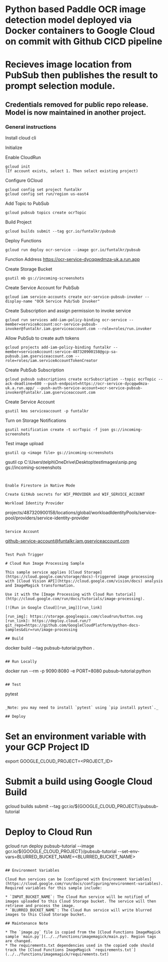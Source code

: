 # Python based Paddle OCR image detection model deployed via Docker containers to Google Cloud on commit with Github CICD pipeline
# Recieves image location from PubSub then publishes the result to prompt selection module. 

## Credentials removed for public repo release. Model is now maintained in another project. 


### General instructions
Install cloud cli

Initialize

Enable CloudRun
```
gcloud init
(If account exists, select 1. Then select existing project)
```

Configure GCloud
```
gcloud config set project funtalkr
gcloud config set run/region us-east4
```

Add Topic to PubSub
```
gcloud pubsub topics create ocrTopic
```

Build Project
```
gcloud builds submit --tag gcr.io/funtalkr/pubsub
```

Deploy Functions
```
gcloud run deploy ocr-service --image gcr.io/funtalkr/pubsub
```

Function Address
https://ocr-service-dycqqwdmza-uk.a.run.app


Create Storage Bucket
```
gsutil mb gs://incoming-screenshots
```

Create Service Account for PubSub
```
gcloud iam service-accounts create ocr-service-pubsub-invoker --display-name "OCR Service Pub/Sub Invoker"
```

Create Subscription and assign permission to invoke service
```
gcloud run services add-iam-policy-binding ocr-service --member=serviceAccount:ocr-service-pubsub-invoker@funtalkr.iam.gserviceaccount.com --role=roles/run.invoker
```

Allow PubSub to create auth tokens
```
gcloud projects add-iam-policy-binding funtalkr --member=serviceAccount:service-487320900158@gcp-sa-pubsub.iam.gserviceaccount.com --role=roles/iam.serviceAccountTokenCreator
```

Create PubSub Subscription
```
gcloud pubsub subscriptions create ocrSubscription --topic ocrTopic --ack-deadline=600 --push-endpoint=https://ocr-service-dycqqwdmza-uk.a.run.app/ --push-auth-service-account=ocr-service-pubsub-invoker@funtalkr.iam.gserviceaccount.com
```

Create Service Account
```
gsutil kms serviceaccount -p funtalkr
```

Turn on Storage Notifications
```
gsutil notification create -t ocrTopic -f json gs://incoming-screenshots
```



Test image upload
```
gsutil cp <image file> gs://incoming-screenshots
```
gsutil cp C:\Users\telph\OneDrive\Desktop\testImages\snip.png gs://incoming-screenshots
```


Enable Firestore in Native Mode

Create GitHub secrets for WIF_PROVIDER and WIF_SERVICE_ACCOUNT

Workload Identity Provider
```
projects/487320900158/locations/global/workloadIdentityPools/service-pool/providers/service-identity-provider
```

Service Account
```
github-service-account@funtalkr.iam.gserviceaccount.com
```

Test Push Trigger

# Cloud Run Image Processing Sample

This sample service applies [Cloud Storage](https://cloud.google.com/storage/docs)-triggered image processing with [Cloud Vision API](https://cloud.google.com/vision/docs) analysis and ImageMagick transformation.

Use it with the [Image Processing with Cloud Run tutorial](http://cloud.google.com/run/docs/tutorials/image-processing).

[![Run in Google Cloud][run_img]][run_link]

[run_img]: https://storage.googleapis.com/cloudrun/button.svg
[run_link]: https://deploy.cloud.run/?git_repo=https://github.com/GoogleCloudPlatform/python-docs-samples&dir=run/image-processing

## Build

```
docker build --tag pubsub-tutorial:python .
```

## Run Locally

```
docker run --rm -p 9090:8080 -e PORT=8080 pubsub-tutorial:python
```

## Test

```
pytest
```

_Note: you may need to install `pytest` using `pip install pytest`._

## Deploy

```
# Set an environment variable with your GCP Project ID
export GOOGLE_CLOUD_PROJECT=<PROJECT_ID>

# Submit a build using Google Cloud Build
gcloud builds submit --tag gcr.io/${GOOGLE_CLOUD_PROJECT}/pubsub-tutorial

# Deploy to Cloud Run
gcloud run deploy pubsub-tutorial --image gcr.io/${GOOGLE_CLOUD_PROJECT}/pubsub-tutorial --set-env-vars=BLURRED_BUCKET_NAME=<BLURRED_BUCKET_NAME>

```

## Environment Variables

Cloud Run services can be [configured with Environment Variables](https://cloud.google.com/run/docs/configuring/environment-variables).
Required variables for this sample include:

* `INPUT_BUCKET_NAME`: The Cloud Run service will be notified of images uploaded to this Cloud Storage bucket. The service will then retrieve and process the image.
* `BLURRED_BUCKET_NAME`: The Cloud Run service will write blurred images to this Cloud Storage bucket.

## Maintenance Note

* The `image.py` file is copied from the [Cloud Functions ImageMagick sample `main.py`](../../functions/imagemagick/main.py). Region tags are changed.
* The requirements.txt dependencies used in the copied code should track the [Cloud Functions ImageMagick `requirements.txt`](../../functions/imagemagick/requirements.txt)

